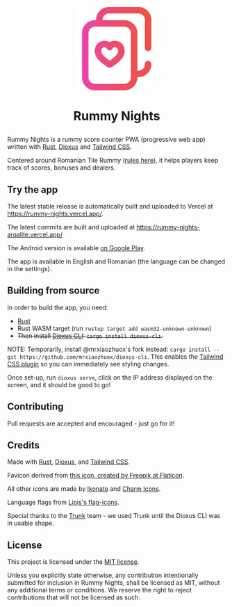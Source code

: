 <p align=center><img src="https://raw.githubusercontent.com/arqalite/rummy-nights/main/public/logo_192.png"/></p>

# <p align=center>Rummy Nights</p> 

Rummy Nights is a rummy score counter PWA (progressive web app) written with [Rust], [Dioxus] and [Tailwind CSS].

Centered around Romanian Tile Rummy ([rules here]), it helps players keep track of scores, bonuses and dealers.

## Try the app
The latest stable release is automatically built and uploaded to Vercel at https://rummy-nights.vercel.app/.

The latest commits are built and uploaded at https://rummy-nights-arqalite.vercel.app/

The Android version is available [on Google Play](https://play.google.com/store/apps/details?id=com.arqalite.rummynights).

The app is available in English and Romanian (the language can be changed in the settings).

## Building from source
In order to build the app, you need:
- [Rust](https://www.rust-lang.org/)
- Rust WASM target (run `rustup target add wasm32-unknown-unknown`)
- ~~Then install [Dioxus CLI](https://github.com/DioxusLabs/cli): `cargo install dioxus-cli`.~~

NOTE: Temporarily, install @mrxiaozhuox's fork instead: `cargo install --git https://github.com/mrxiaozhuox/dioxus-cli`. 
This enables the [Tailwind CSS plugin][1] so you can immediately see styling changes.

Once set-up, run `dioxus serve`, click on the IP address displayed on the screen, and it should be good to go!

## Contributing
Pull requests are accepted and encouraged - just go for it!

## Credits
Made with [Rust], [Dioxus], and [Tailwind CSS].

Favicon derived from [this icon, created by Freepik at Flaticon].

All other icons are made by [Ikonate] and [Charm Icons].

Language flags from [Lipis's flag-icons].

Special thanks to the [Trunk](https://trunkrs.dev/) team - we used Trunk until the Dioxus CLI was in usable shape.

## License
This project is licensed under the [MIT license](https://github.com/arqalite/rummy-nights/blob/main/LICENSE).

Unless you explicitly state otherwise, any contribution intentionally submitted
for inclusion in Rummy Nights, shall be licensed as MIT, without any additional
terms or conditions. We reserve the right to reject contributions that will not be licensed as such.

[Rust]: https://www.rust-lang.org/
[Dioxus]: https://dioxuslabs.com/
[Tailwind CSS]: https://tailwindcss.com/
[this icon, created by Freepik at Flaticon]: https://www.flaticon.com/free-icon/poker_8304852?term=gambling&page=1&position=20&page=1&position=20&related_id=8304852&origin=style
[Ikonate]: https://ikonate.com/
[Charm Icons]: https://github.com/jaynewey/charm-icons
[Lipis's flag-icons]: https://github.com/lipis/flag-icons
[rules here]: https://www.pagat.com/rummy/romtile.html
[1]: https://github.com/DioxusPluginCommunity/tailwind-plugin
